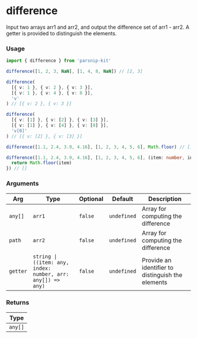 # difference
      
Input two arrays arr1 and arr2, and output the difference set of arr1 - arr2. A getter is provided to distinguish the elements.

### Usage

```ts
import { difference } from 'parsnip-kit'

difference([1, 2, 3, NaN], [1, 4, 8, NaN]) // [2, 3]

difference(
  [{ v: 1 }, { v: 2 }, { v: 3 }],
  [{ v: 1 }, { v: 4 }, { v: 8 }],
  'v'
) // [{ v: 2 }, { v: 3 }]

difference(
  [{ v: [1] }, { v: [2] }, { v: [3] }],
  [{ v: [1] }, { v: [4] }, { v: [8] }],
  'v[0]'
) // [{ v: [2] }, { v: [3] }]

difference([1.1, 2.4, 3.9, 4.16], [1, 2, 3, 4, 5, 6], Math.floor) // []

difference([1.1, 2.4, 3.9, 4.16], [1, 2, 3, 4, 5, 6], (item: number, index: number, arr: number[]) => {
  return Math.floor(item)
}) // []
```

      
### Arguments
      
| Arg | Type | Optional | Default | Description |
| --- | --- | --- | --- | --- |
| `any[]` | `arr1` | `false` | `undefined` | Array for computing the difference |
| `path` | `arr2` | `false` | `undefined` | Array for computing the difference |
| `getter` | `string \| ((item: any, index: number, arr: any[]) => any)` | `false` | `undefined` | Provide an identifier to distinguish the elements |
      
### Returns

| Type |
| ---  |
| `any[]`  |